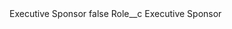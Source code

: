 <?xml version="1.0" encoding="UTF-8"?>
<CustomMetadata xmlns="http://soap.sforce.com/2006/04/metadata" xmlns:xsi="http://www.w3.org/2001/XMLSchema-instance" xmlns:xsd="http://www.w3.org/2001/XMLSchema">
    <label>Executive Sponsor</label>
    <protected>false</protected>
    <values>
        <field>Role__c</field>
        <value xsi:type="xsd:string">Executive Sponsor</value>
    </values>
</CustomMetadata>
